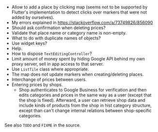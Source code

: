 - Allow to add a place by clicking map (seems not to be supported by Flutter's implementation
  to detect clicks over markers that were not added by ourselves).
- My errors explained in https://stackoverflow.com/a/73749826/856090
- Should ask confirmation when deleting prices?
- Validate that place name or category name is non-empty.
- What to do with duplicate names of objects?
- Use widget keys?
- Help.
- How to dispose `TextEditingController`?
- Limit amount of money spent by hiding Google API behind my own proxy server, sell in app
  access to that server.
- Use `ListTile` class where appropriate.
- The map does not update markers when creating/deleting places.
- Interchange of prices between users.
- Entering prices by shops.
  - Shop authenticates to Google Business for verification and then
    edits categories and prices in the same way as a user (except that the shop is fixed).
    Afterward, a user can retrieve shop data and include kinds of products from the shop
    in hist category structure, except than can't change internal relations between shop-specific
    categories.

See also `TODO` and `FIXME` in the source.